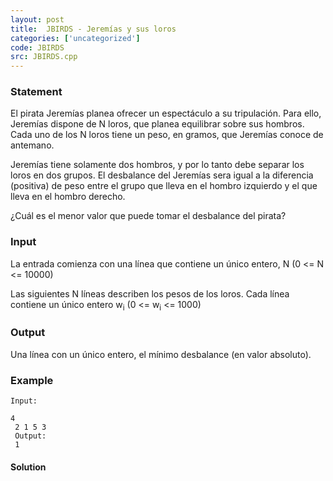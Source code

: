 ```yaml
---
layout: post
title:  JBIRDS - Jeremías y sus loros
categories: ['uncategorized']
code: JBIRDS
src: JBIRDS.cpp
---
```


### **Statement**

El pirata Jeremías planea ofrecer un espectáculo a su tripulación. Para ello,
Jeremías dispone de N loros, que planea equilibrar sobre sus hombros. Cada uno
de los N loros tiene un peso, en gramos, que Jeremías conoce de antemano.

Jeremías tiene solamente dos hombros, y por lo tanto debe separar los loros en
dos grupos. El desbalance del Jeremías sera igual a la diferencia (positiva)
de peso entre el grupo que lleva en el hombro izquierdo y el que lleva en el
hombro derecho.

¿Cuál es el menor valor que puede tomar el desbalance del pirata?

### Input

La entrada comienza con una línea que contiene un único entero, N (0  <= N
<= 10000)

Las siguientes N líneas describen los pesos de los loros. Cada línea contiene
un único entero w<sub>i</sub> (0 <= w<sub>i</sub> <= 1000)

### Output

Una línea con un único entero, el mínimo desbalance (en valor absoluto).

### Example

    
    
    Input:
    4  
     2 1 5 3  
     Output:  
     1



#### **Solution**



